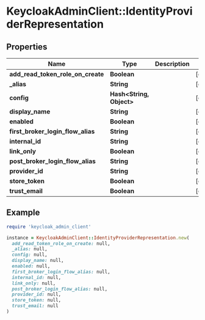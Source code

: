 # KeycloakAdminClient::IdentityProviderRepresentation

## Properties

| Name | Type | Description | Notes |
| ---- | ---- | ----------- | ----- |
| **add_read_token_role_on_create** | **Boolean** |  | [optional] |
| **_alias** | **String** |  | [optional] |
| **config** | **Hash&lt;String, Object&gt;** |  | [optional] |
| **display_name** | **String** |  | [optional] |
| **enabled** | **Boolean** |  | [optional] |
| **first_broker_login_flow_alias** | **String** |  | [optional] |
| **internal_id** | **String** |  | [optional] |
| **link_only** | **Boolean** |  | [optional] |
| **post_broker_login_flow_alias** | **String** |  | [optional] |
| **provider_id** | **String** |  | [optional] |
| **store_token** | **Boolean** |  | [optional] |
| **trust_email** | **Boolean** |  | [optional] |

## Example

```ruby
require 'keycloak_admin_client'

instance = KeycloakAdminClient::IdentityProviderRepresentation.new(
  add_read_token_role_on_create: null,
  _alias: null,
  config: null,
  display_name: null,
  enabled: null,
  first_broker_login_flow_alias: null,
  internal_id: null,
  link_only: null,
  post_broker_login_flow_alias: null,
  provider_id: null,
  store_token: null,
  trust_email: null
)
```

